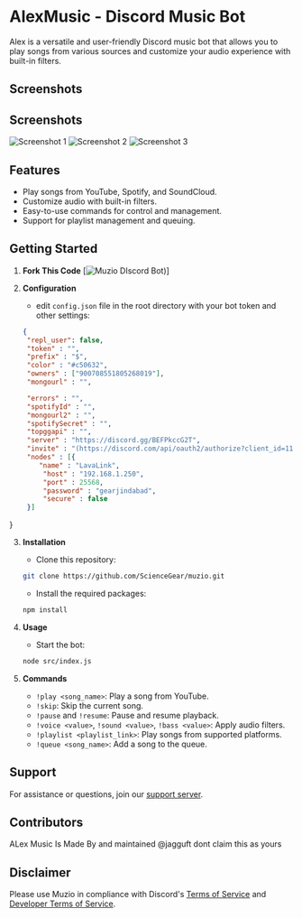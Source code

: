 # AlexMusic - Discord Music Bot

Alex is a versatile and user-friendly Discord music bot that allows you to play songs from various sources and customize your audio experience with built-in filters.

## Screenshots

## Screenshots

![Screenshot 1](https://cdn.discordapp.com/attachments/1131235535273328650/1140952237997297704/image.png)
![Screenshot 2](https://cdn.discordapp.com/attachments/1131235535273328650/1140952238219612211/image.png)
![Screenshot 3]((https://media.discordapp.net/attachments/1164400253810774109/1164401534902227034/Screenshot_97.png))


## Features

- Play songs from YouTube, Spotify, and SoundCloud.
- Customize audio with built-in filters.
- Easy-to-use commands for control and management.
- Support for playlist management and queuing.

## Getting Started

1. **Fork This Code**
    [![Muzio DIscord Bot](https://github.com/JagguFT/Alex-Music))]

2. **Configuration**
   - edit `config.json` file in the root directory with your bot token and other settings:

   ```json
   {
    "repl_user": false,
    "token" : "",
    "prefix" : "$",
    "color" : "#c50632",
    "owners" : ["900708551805268019"],
    "mongourl" : "",

    "errors" : "",
    "spotifyId" : "",
    "mongourl2" : "",
    "spotifySecret" : "",
    "topggapi" : "",
    "server" : "https://discord.gg/BEFPkccG2T",
    "invite" : "(https://discord.com/api/oauth2/authorize?client_id=1163115276620013708&permissions=552174881824&scope=bot)",
    "nodes" : [{
       "name" : "LavaLink",
        "host" : "192.168.1.250",
        "port" : 25568,
        "password" : "gearjindabad",
        "secure" : false
    }]
}
   

3. **Installation**
   - Clone this repository:

   ```sh
   git clone https://github.com/ScienceGear/muzio.git
   ```

   - Install the required packages:

   ```sh
   npm install
   ```

4. **Usage**
   - Start the bot:

   ```sh
   node src/index.js
   ```

5. **Commands**
   - `!play <song_name>`: Play a song from YouTube.
   - `!skip`: Skip the current song.
   - `!pause` and `!resume`: Pause and resume playback.
   - `!voice <value>`, `!sound <value>`, `!bass <value>`: Apply audio filters.
   - `!playlist <playlist_link>`: Play songs from supported platforms.
   - `!queue <song_name>`: Add a song to the queue.

## Support

For assistance or questions, join our [support server]((https://discord.gg/BEFPkccG2T)).

## Contributors

ALex Music Is Made By and maintained @jagguft dont claim this as yours 

## Disclaimer

Please use Muzio in compliance with Discord's [Terms of Service](https://discord.com/terms) and [Developer Terms of Service](https://discord.com/developers/docs/legal).

